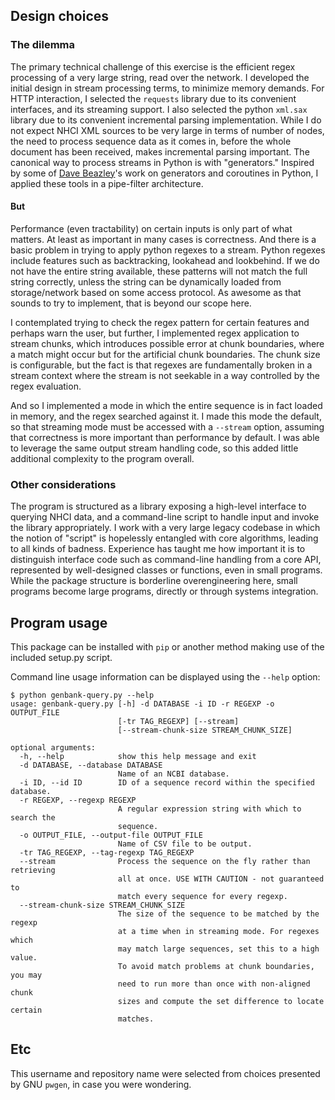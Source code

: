 ## Design choices

### The dilemma
The primary technical challenge of this exercise is the efficient regex processing of a very large string, read over the network. I developed the initial design in stream processing terms, to minimize memory demands. For HTTP interaction, I selected the `requests` library due to its convenient interfaces, and its streaming support. I also selected the python `xml.sax` library due to its convenient incremental parsing implementation. While I do not expect NHCI XML sources to be very large in terms of number of nodes, the need to process sequence data as it comes in, before the whole document has been received, makes incremental parsing important. The canonical way to process streams in Python is with "generators." Inspired by some of [Dave Beazley](http://www.dabeaz.com/)'s work on generators and coroutines in Python, I applied these tools in a pipe-filter architecture.

#### But

Performance (even tractability) on certain inputs is only part of what matters. At least as important in many cases is correctness. And there is a basic problem in trying to apply python regexes to a stream. Python regexes include features such as backtracking, lookahead and lookbehind. If we do not have the entire string available, these patterns will not match the full string correctly, unless the string can be dynamically loaded from storage/network based on some access protocol. As awesome as that sounds to try to implement, that is beyond our scope here.

I contemplated trying to check the regex pattern for certain features and perhaps warn the user, but further, I implemented regex application to stream chunks, which introduces possible error at chunk boundaries, where a match might occur but for the artificial chunk boundaries. The chunk size is configurable, but the fact is that regexes are fundamentally broken in a stream context where the stream is not seekable in a way controlled by the regex evaluation.

And so I implemented a mode in which the entire sequence is in fact loaded in memory, and the regex searched against it. I made this mode the default, so that streaming mode must be accessed with a `--stream` option, assuming that correctness is more important than performance by default. I was able to leverage the same output stream handling code, so this added little additional complexity to the program overall.

### Other considerations

The program is structured as a library exposing a high-level interface to querying NHCI data, and a command-line script to handle input and invoke the library appropriately. I work with a very large legacy codebase in which the notion of "script" is hopelessly entangled with core algorithms, leading to all kinds of badness. Experience has taught me how important it is to distinguish interface code such as command-line handling from a core API, represented by well-designed classes or functions, even in small programs. While the package structure is borderline overengineering here, small programs become large programs, directly or through systems integration.

## Program usage

This package can be installed with `pip` or another method making use of the included setup.py script.

Command line usage information can be displayed using the `--help` option:

    $ python genbank-query.py --help
    usage: genbank-query.py [-h] -d DATABASE -i ID -r REGEXP -o OUTPUT_FILE
                            [-tr TAG_REGEXP] [--stream]
                            [--stream-chunk-size STREAM_CHUNK_SIZE]
    
    optional arguments:
      -h, --help            show this help message and exit
      -d DATABASE, --database DATABASE
                            Name of an NCBI database.
      -i ID, --id ID        ID of a sequence record within the specified database.
      -r REGEXP, --regexp REGEXP
                            A regular expression string with which to search the
                            sequence.
      -o OUTPUT_FILE, --output-file OUTPUT_FILE
                            Name of CSV file to be output.
      -tr TAG_REGEXP, --tag-regexp TAG_REGEXP
      --stream              Process the sequence on the fly rather than retrieving
                            all at once. USE WITH CAUTION - not guaranteed to
                            match every sequence for every regexp.
      --stream-chunk-size STREAM_CHUNK_SIZE
                            The size of the sequence to be matched by the regexp
                            at a time when in streaming mode. For regexes which
                            may match large sequences, set this to a high value.
                            To avoid match problems at chunk boundaries, you may
                            need to run more than once with non-aligned chunk
                            sizes and compute the set difference to locate certain
                            matches.

## Etc

This username and repository name were selected from choices presented by GNU `pwgen`, in case you were wondering.
